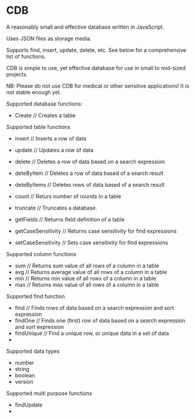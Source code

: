 # CDB

 A reasonably small and effective database written in JavaScript.
 
 Uses JSON files as storage media.
  
 Supports find, insert, update, delete, etc. See below for a comprehensive list of functions.
 
 CDB is simple to use, yet effective database for use in small to mid-sized projects.

 NB: Please do not use CDB for medical or other sensitive applications! It is not stable enough yet.
 
 Supported database functions:
  * Create          // Creates a table

 Supported table functions
 * insert          // Inserts a row of data
 * update          // Updates a row of data
 * delete          // Deletes a row of data based on a search expression
 * deteByItem      // Deletes a row of data based of a search result
 * deteByItems     // Deletes rows of data based of a search result
 * count           // Returs number of rounds in a table
 * truncate        // Truncates a database.
  
 * getFields            // Returns field definition of a table
 * getCaseSensitivity   // Returns case sensitivity for find expressions
 * setCaseSensitivity   // Sets case sensitivity for find expressions

 Supported column functions
 * sum             // Returns sum value of all rows of a column in a table
 * avg             // Returns average value of all rows of a column in a table
 * min             // Returns min value of all rows of a column in a table
 * max             // Returns max value of all rows of a column in a table 

 Supported find function
 * find            // Finds rows of data based on a search expression and sort expression
 * findOne         // Finds one (first) row of data based on a search expression and sort expression
 * findUnique      // Find a unique row, or unique data in a set of data
 * 

 Supported data types
 * number
 * string
 * boolean
 * version

 Supported multi purpose functions
 * findUpdate
* 
